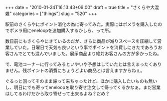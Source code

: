 +++
date = "2010-01-24T16:13:43+09:00"
draft = true
title = "さくらや大混雑"
categories = ["things"]
slug = "520"
+++

駅前のさくらやにポイント消化の為に寄ってみた。実際にはポメラを購入したのでポメラ用にeneloopを追加購入するかしら、って所。
<p>数日前にもさくらやにきているのだが、さらに商品が減りスペースを圧縮して営業していた。日曜日で天気も良いという事でポイントを消費しにきたであろうお客さんでとても混んでいました。展示商品より絶対お客さんの方が多かったね。
</p><p>で、電池コーナーに行ってみるといやいや予想はしていたとは言えまったくありません。残ポイントの消費にちょうどよい商品とは言えますからねぇ。
</p><p>ぐるっと回ってそのまま帰って来ちゃったけど、ほかに購入したいものも無いし、明日にでも寄ってeneloopを取り寄せ注文して帰ってくるかなぁ。まだ営業はしてるわけだから取り寄せって出来るよね？だめ？</p>
